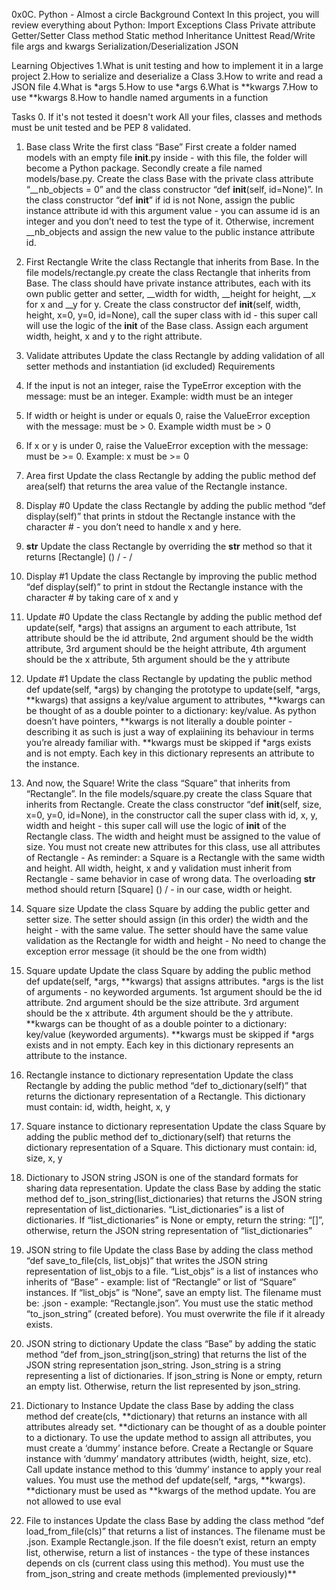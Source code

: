 0x0C. Python - Almost a circle
Background Context
In this project, you will review everything about Python:
Import
Exceptions
Class
Private attribute
Getter/Setter
Class method
Static method
Inheritance
Unittest
Read/Write file
args and kwargs
Serialization/Deserialization
JSON

Learning Objectives
1.What is unit testing and how to implement it in a large project
2.How to serialize and deserialize a Class
3.How to write and read a JSON file
4.What is *args
5.How to use *args
6.What is **kwargs
7.How to use **kwargs
8.How to handle named arguments in a function 

Tasks
0. If it's not tested it doesn't work
All your files, classes and methods must be unit tested and be PEP 8 validated.

1. Base class
Write the first class “Base” First create a folder named models with an empty file __init__.py inside - with this file, the folder will become a Python package. Secondly create a file named models/base.py. Create the class Base with the private class attribute “__nb_objects = 0” and the class constructor “def __init__(self, id=None)”. In the class constructor “def __init__” if id is not None, assign the public instance attribute id with this argument value - you can assume id is an integer and you don’t need to test the type of it. Otherwise, increment __nb_objects and assign the new value to the public instance attribute id.


2. First Rectangle
Write the class Rectangle that inherits from Base. In the file models/rectangle.py create the class Rectangle that inherits from Base. The class should have private instance attributes, each with its own public getter and setter, __width for width, __height for height, __x for x and __y for y. Create the class constructor def __init__(self, width, height, x=0, y=0, id=None), call the super class with id - this super call will use the logic of the __init__ of the Base class. Assign each argument width, height, x and y to the right attribute.


3. Validate attributes
Update the class Rectangle by adding validation of all setter methods and instantiation (id excluded)
Requirements
1. If the input is not an integer, raise the TypeError exception with the message: <name of the attribute> must be an integer. Example: width must be an integer
2. If width or height is under or equals 0, raise the ValueError exception with the message: <name of the attribute> must be > 0. Example width must be > 0
3. If x or y is under 0, raise the ValueError exception with the message: <name of the attribute> must be >= 0. Example: x must be >= 0


4. Area first
Update the class Rectangle by adding the public method def area(self) that returns the area value of the Rectangle instance.


5. Display #0
Update the class Rectangle by adding the public method “def display(self)” that prints in stdout the Rectangle instance with the character # - you don’t need to handle x and y here.


6. __str__
Update the class Rectangle by overriding the __str__ method so that it returns [Rectangle] (<id>) <x>/<y> - <width>/<height>


7. Display #1
Update the class Rectangle by improving the public method “def display(self)” to print in stdout the Rectangle instance with the character # by taking care of x and y


8. Update #0
Update the class Rectangle by adding the public method def update(self, *args) that assigns an argument to each attribute, 1st attribute should be the id attribute, 2nd argument should be the width attribute, 3rd argument should be the height attribute, 4th argument should be the x attribute, 5th argument should be the y attribute


9. Update #1
Update the class Rectangle by updating the public method def update(self, *args) by changing the prototype to update(self, *args, **kwargs) that assigns a key/value argument to attributes, **kwargs can be thought of as a double pointer to a dictionary: key/value. As python doesn’t have pointers, **kwargs is not literally a double pointer - describing it as such is just a way of explaiining its behaviour in terms you’re already familiar with. **kwargs must be skipped if *args exists and is not empty. Each key in this dictionary represents an attribute to the instance.


10. And now, the Square!
Write the class “Square” that inherits from “Rectangle”. In the file models/square.py create the class Square that inherits from Rectangle. Create the class constructor “def __init__(self, size, x=0, y=0, id=None), in the constructor call the super class with id, x, y, width and height - this super call will use the logic of __init__ of the Rectangle class. The width and height must be assigned to the value of size. You must not create new attributes for this class, use all attributes of Rectangle - As reminder: a Square is a Rectangle with the same width and height. All width, height, x and y validation must inherit from Rectangle - same behavior in case of wrong data. The overloading __str__ method should return [Square] (<id>) <x>/<y> - <size> in our case, width or height.


11. Square size
Update the class Square by adding the public getter and setter size. The setter should assign (in this order) the width and the height - with the same value. The setter should have the same value validation as the Rectangle for width and height - No need to change the exception error message (it should be the one from width)


12. Square update
Update the class Square by adding the public method def update(self, *args, **kwargs) that assigns attributes. *args is the list of arguments - no keyworded arguments. 1st argument should be the id attribute. 2nd argument should be the size attribute. 3rd argument should be the x attribute. 4th argument should be the y attribute. **kwargs can be thought of as a double pointer to a dictionary: key/value (keyworded arguments). **kwargs must be skipped if *args exists and in not empty. Each key in this dictionary represents an attribute to the instance.


13. Rectangle instance to dictionary representation
Update the class Rectangle by adding the public method “def to_dictionary(self)” that returns the dictionary representation of a Rectangle. This dictionary must contain: id, width, height, x, y


14. Square instance to dictionary representation
Update the class Square by adding the public method def to_dictionary(self) that returns the dictionary representation of a Square. This dictionary must contain: id, size, x, y


15. Dictionary to JSON string
JSON is one of the standard formats for sharing data representation. Update the class Base by adding the static method def to_json_string(list_dictionaries) that returns the JSON string representation of list_dictionaries. “List_dictionaries” is a list of dictionaries. If “list_dictionaries” is None or empty, return the string: “[]”, otherwise, return the JSON string representation of “list_dictionaries”


16. JSON string to file
Update the class Base by adding the class method “def save_to_file(cls, list_objs)” that writes the JSON string representation of list_objs to a file. “List_objs” is a list of instances who inherits of “Base” - example: list of “Rectangle” or list of “Square” instances. If “list_objs” is “None”, save an empty list. The filename must be: <Class name>.json - example: “Rectangle.json”. You must use the static method “to_json_string” (created before). You must overwrite the file if it already exists.


17. JSON string to dictionary
Update the class “Base” by adding the static method “def from_json_string(json_string) that returns the list of the JSON string representation json_string. Json_string is a string representing a list of dictionaries. If json_string is None or empty, return an empty list. Otherwise, return the list represented by json_string.


18. Dictionary to Instance
Update the class Base by adding the class method def create(cls, **dictionary) that returns an instance with all attributes already set. **dictionary can be thought of as a double pointer to a dictionary. To use the update method to assign all attributes, you must create a ‘dummy’ instance before. Create a Rectangle or Square instance with ‘dummy’ mandatory attributes (width, height, size, etc). Call update instance method to this ‘dummy’ instance to apply your real values. You must use the method def update(self, *args, **kwargs). **dictionary must be used as **kwargs of the method update. You are not allowed to use eval


19. File to instances
Update the class Base by adding the class method “def load_from_file(cls)” that returns a list of instances. The filename must be <Class name>.json. Example Rectangle.json. If the file doesn’t exist, return an empty list, otherwise, return a list of instances - the type of these instances depends on cls (current class using this method). You must use the from_json_string and create methods (implemented previously)**

